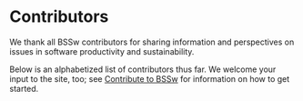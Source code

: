 # Contributors

We thank all BSSw contributors for sharing information and perspectives on issues in software productivity and sustainability.

Below is an alphabetized list of contributors thus far.  We welcome your input to the site, too; see [Contribute to BSSw](https://bssw.io/pages/what-to-contribute-content-for-better-scientific-software) for information on how to get started.

<!---
Input contributors on front-end
--->

<!--
Contributor overrides:
format: GH id, alphabetization key, name to show
"nniiicc", "Weber", "Nic Weber"
"gonsie", "Gonsiorowski"
"npch", "Chue"
"-", "BSSw", "BSSw Community"
"-", "BSSw", "BSSw.io Team"
"alee", "Lee", "Allen Lee"
-->
